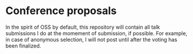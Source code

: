 # Conference proposals

In the spirit of OSS by default, this repository will contain
all talk submissions I do at the momement of submission, if possible.
For example, in case of anonymous selection, I will not post until 
after the voting has been finalized.

